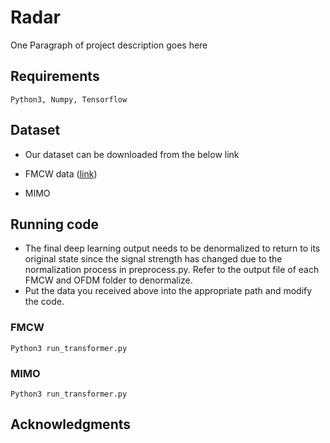 # Radar

One Paragraph of project description goes here


## Requirements
```
Python3, Numpy, Tensorflow
```

## Dataset

* Our dataset can be downloaded from the below link

* FMCW data ([link](https://drive.google.com/file/d/18s95iyC_ZovvPxSe75rgdS2Q8LFSE_j8/view?usp=sharing))

* MIMO

## Running code
* The final deep learning output needs to be denormalized to return to its original state since the signal strength has changed due to the normalization process in preprocess.py. Refer to the output file of each FMCW and OFDM folder to denormalize.
* Put the data you received above into the appropriate path and modify the code.
### FMCW

```
Python3 run_transformer.py
```
### MIMO
```
Python3 run_transformer.py
```


## Acknowledgments


